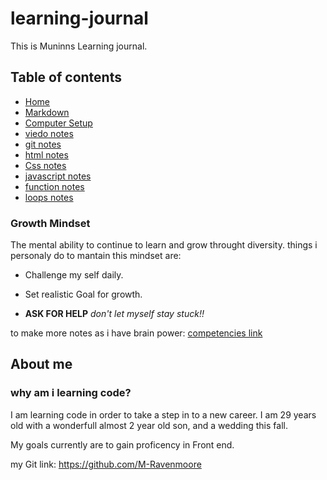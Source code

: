 # learning-journal
This is Muninns Learning journal.


## Table of contents
- [Home](README.md)
- [Markdown](markdown.md)
- [Computer Setup](computer-setup.md)
- [viedo notes](computers-notes.md)
- [git notes](git-github.md)
- [html notes](html-notes.md)
- [Css notes](Css-notes.md)
- [javascript notes](js-notes.md)
- [function notes](function-notes.md)
- [loops notes](loop-notes.md)



### Growth Mindset
The mental ability to continue to learn and grow throught diversity.
things i personaly do to mantain this mindset are:
- Challenge my self daily.
+ Set realistic Goal for growth.
- **ASK FOR HELP** *don't let myself stay stuck!!*

to make more notes as i have brain power:
[competencies link](https://codefellows.github.io/common_curriculum/career_coaching/Professional_Competencies)



## About me

### why am i learning code?
I am learning code in order to take a step in to a new career. I am 29 years old with a wonderfull almost 2 year old son, and a wedding this fall.

My goals currently are to gain proficency in Front end.


my Git link: https://github.com/M-Ravenmoore
